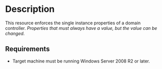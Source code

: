 # Description

This resource enforces the single instance properties of a domain controller.
*Properties that must always have a value, but the value can be changed.*

## Requirements

* Target machine must be running Windows Server 2008 R2 or later.

